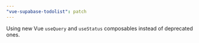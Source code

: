 ```yaml
---
"vue-supabase-todolist": patch
---
```


Using new Vue `useQuery` and `useStatus` composables instead of deprecated ones.
